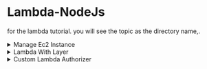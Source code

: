# Lambda-NodeJs
for the lambda tutorial. you will see the topic as the directory name,.

<details>
 <summary>Manage Ec2 Instance</summary>
 
    Create Instance. 
    Start Instance. 
    Stop Instance. 
</details>

<details>
 <summary>Lambda With Layer</summary>
 
    Create Layer
    Create Function and use layer. 
     
</details>

<details>
 <summary>Custom Lambda Authorizer</summary>
 
    Create Login Function. 
    Authorizer Function. 
    Profile Function. 
</details>
